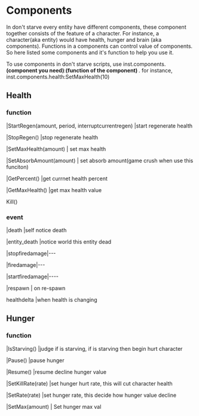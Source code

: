 # Components
In don't starve every entity have different components, these component together consists of the feature of a character. For instance, a character(aka entity) would have health, hunger and brain (aka components). Functions in a components can control value of components. So here listed some components and it's function to help you use it. 

To use components in don't starve scripts, use inst.components.<b>(component you need)</b>:<b>(function of the component) </b>.  for instance, inst.components.health:SetMaxHealth(10)

## Health
### function
|StartRegen(amount, period, interruptcurrentregen)  |start regenerate health

|StopRegen() |stop regenerate health

|SetMaxHealth(amount) | set max health 

|SetAbsorbAmount(amount) | set absorb amount(game crush when use this funciton)

|GetPercent()  |get currnet health percent

|GetMaxHealth() |get max health value

Kill()
### event
|death  |self notice death

|entity_death |notice world this entity dead

|stopfiredamage|---

|firedamage|---

|startfiredamage|----

|respawn   | on re-spawn

healthdelta   |when health is changing

## Hunger
### function 
|IsStarving()   |judge if is starving, if is starving then begin hurt character

|Pause()  |pause hunger

|Resume()   |resume decline hunger value

|SetKillRate(rate)  |set hunger hurt rate, this will cut character health

|SetRate(rate)  |set hunger rate, this decide how hunger value decline

|SetMax(amount) | Set hunger max val


